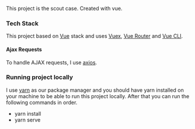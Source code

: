 This project is the scout case. Created with vue.

### Tech Stack

This project based on [Vue](https://github.com/vuejs/vue) stack and uses [Vuex](https://github.com/vuejs/vuex), [Vue Router](https://github.com/vuejs/vue-router) and [Vue CLI](https://github.com/vuejs/vue-cli).

#### Ajax Requests
To handle AJAX requests, I use [axios](https://github.com/axios/axios).

### Running project locally

I use [yarn](https://yarnpkg.com/en/) as our package manager and you should have yarn installed on your machine to be able to run this project locally. After that you can run the following commands in order.

- yarn install
- yarn serve
